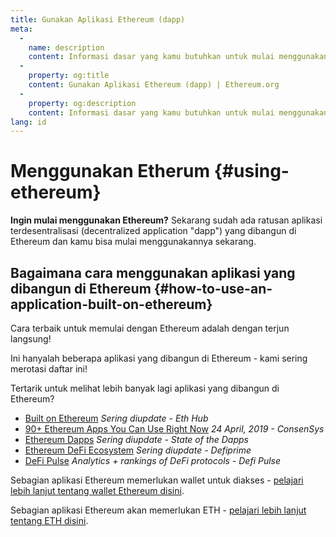 ```yaml
---
title: Gunakan Aplikasi Ethereum (dapp)
meta:
  - 
    name: description
    content: Informasi dasar yang kamu butuhkan untuk mulai menggunakan Ethereum.
  - 
    property: og:title
    content: Gunakan Aplikasi Ethereum (dapp) | Ethereum.org
  - 
    property: og:description
    content: Informasi dasar yang kamu butuhkan untuk mulai menggunakan Ethereum.
lang: id
---
```


# Menggunakan Etherum {#using-ethereum}

<div class="featured">

**Ingin mulai menggunakan Ethereum?** Sekarang sudah ada ratusan aplikasi terdesentralisasi (decentralized application "dapp") yang dibangun di Ethereum dan kamu bisa mulai menggunakannya sekarang.

</div>

## Bagaimana cara menggunakan aplikasi yang dibangun di Ethereum {#how-to-use-an-application-built-on-ethereum}

Cara terbaik untuk memulai dengan Ethereum adalah dengan terjun langsung!

Ini hanyalah beberapa aplikasi yang dibangun di Ethereum - kami sering merotasi daftar ini!

<RandomAppList />

Tertarik untuk melihat lebih banyak lagi aplikasi yang dibangun di Ethereum?

- [Built on Ethereum](https://docs.ethhub.io/built-on-ethereum/built-on-ethereum/) _Sering diupdate - Eth Hub_
- [90+ Ethereum Apps You Can Use Right Now](https://media.consensys.net/40-ethereum-apps-you-can-use-right-now-d643333769f7) _24 April, 2019 - ConsenSys_
- [Ethereum Dapps](https://www.stateofthedapps.com/rankings/platform/ethereum) _Sering diupdate - State of the Dapps_
- [Ethereum DeFi Ecosystem](https://defiprime.com/ethereum) _Sering diupdate - Defiprime_
- [DeFi Pulse](https://defipulse.com/) _Analytics + rankings of DeFi protocols - Defi Pulse_

Sebagian aplikasi Ethereum memerlukan wallet untuk diakses - [pelajari lebih lanjut tentang wallet Ethereum disini](/id/wallets/).

Sebagian aplikasi Ethereum akan memerlukan ETH - [pelajari lebih lanjut tentang ETH disini](/id/eth/).
